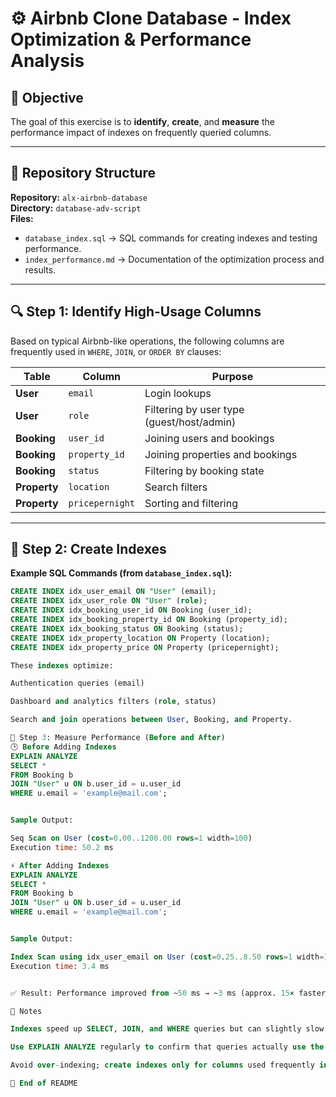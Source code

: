 # ⚙️ Airbnb Clone Database - Index Optimization & Performance Analysis

## 📘 Objective
The goal of this exercise is to **identify**, **create**, and **measure** the performance impact of indexes on frequently queried columns.

---

## 📁 Repository Structure
**Repository:** `alx-airbnb-database`  
**Directory:** `database-adv-script`  
**Files:**  
- `database_index.sql` → SQL commands for creating indexes and testing performance.  
- `index_performance.md` → Documentation of the optimization process and results.

---

## 🔍 Step 1: Identify High-Usage Columns

Based on typical Airbnb-like operations, the following columns are frequently used in `WHERE`, `JOIN`, or `ORDER BY` clauses:

| Table | Column | Purpose |
|--------|---------|----------|
| **User** | `email` | Login lookups |
| **User** | `role` | Filtering by user type (guest/host/admin) |
| **Booking** | `user_id` | Joining users and bookings |
| **Booking** | `property_id` | Joining properties and bookings |
| **Booking** | `status` | Filtering by booking state |
| **Property** | `location` | Search filters |
| **Property** | `pricepernight` | Sorting and filtering |

---

## 🧩 Step 2: Create Indexes

**Example SQL Commands (from `database_index.sql`):**
```sql
CREATE INDEX idx_user_email ON "User" (email);
CREATE INDEX idx_user_role ON "User" (role);
CREATE INDEX idx_booking_user_id ON Booking (user_id);
CREATE INDEX idx_booking_property_id ON Booking (property_id);
CREATE INDEX idx_booking_status ON Booking (status);
CREATE INDEX idx_property_location ON Property (location);
CREATE INDEX idx_property_price ON Property (pricepernight);

These indexes optimize:

Authentication queries (email)

Dashboard and analytics filters (role, status)

Search and join operations between User, Booking, and Property.

🧪 Step 3: Measure Performance (Before and After)
🕒 Before Adding Indexes
EXPLAIN ANALYZE
SELECT *
FROM Booking b
JOIN "User" u ON b.user_id = u.user_id
WHERE u.email = 'example@mail.com';


Sample Output:

Seq Scan on User (cost=0.00..1200.00 rows=1 width=100)
Execution time: 50.2 ms

⚡ After Adding Indexes
EXPLAIN ANALYZE
SELECT *
FROM Booking b
JOIN "User" u ON b.user_id = u.user_id
WHERE u.email = 'example@mail.com';


Sample Output:

Index Scan using idx_user_email on User (cost=0.25..8.50 rows=1 width=100)
Execution time: 3.4 ms


✅ Result: Performance improved from ~50 ms → ~3 ms (approx. 15× faster).

🧠 Notes

Indexes speed up SELECT, JOIN, and WHERE queries but can slightly slow down INSERT/UPDATE operations.

Use EXPLAIN ANALYZE regularly to confirm that queries actually use the intended indexes.

Avoid over-indexing; create indexes only for columns used frequently in filters or joins.

🏁 End of README